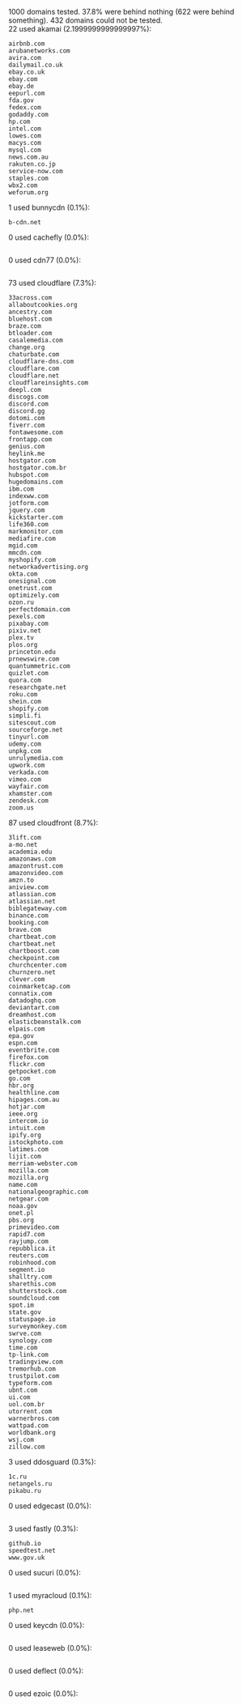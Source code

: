 1000 domains tested. 37.8% were behind nothing (622 were behind something). 432 domains could not be tested.<br>
22 used akamai (2.1999999999999997%):
```
airbnb.com
arubanetworks.com
avira.com
dailymail.co.uk
ebay.co.uk
ebay.com
ebay.de
eepurl.com
fda.gov
fedex.com
godaddy.com
hp.com
intel.com
lowes.com
macys.com
mysql.com
news.com.au
rakuten.co.jp
service-now.com
staples.com
wbx2.com
weforum.org
```

1 used bunnycdn (0.1%):
```
b-cdn.net
```

0 used cachefly (0.0%):
```

```

0 used cdn77 (0.0%):
```

```

73 used cloudflare (7.3%):
```
33across.com
allaboutcookies.org
ancestry.com
bluehost.com
braze.com
btloader.com
casalemedia.com
change.org
chaturbate.com
cloudflare-dns.com
cloudflare.com
cloudflare.net
cloudflareinsights.com
deepl.com
discogs.com
discord.com
discord.gg
dotomi.com
fiverr.com
fontawesome.com
frontapp.com
genius.com
heylink.me
hostgator.com
hostgator.com.br
hubspot.com
hugedomains.com
ibm.com
indexww.com
jotform.com
jquery.com
kickstarter.com
life360.com
markmonitor.com
mediafire.com
mgid.com
mmcdn.com
myshopify.com
networkadvertising.org
okta.com
onesignal.com
onetrust.com
optimizely.com
ozon.ru
perfectdomain.com
pexels.com
pixabay.com
pixiv.net
plex.tv
plos.org
princeton.edu
prnewswire.com
quantummetric.com
quizlet.com
quora.com
researchgate.net
roku.com
shein.com
shopify.com
simpli.fi
sitescout.com
sourceforge.net
tinyurl.com
udemy.com
unpkg.com
unrulymedia.com
upwork.com
verkada.com
vimeo.com
wayfair.com
xhamster.com
zendesk.com
zoom.us
```

87 used cloudfront (8.7%):
```
3lift.com
a-mo.net
academia.edu
amazonaws.com
amazontrust.com
amazonvideo.com
amzn.to
aniview.com
atlassian.com
atlassian.net
biblegateway.com
binance.com
booking.com
brave.com
chartbeat.com
chartbeat.net
chartboost.com
checkpoint.com
churchcenter.com
churnzero.net
clever.com
coinmarketcap.com
connatix.com
datadoghq.com
deviantart.com
dreamhost.com
elasticbeanstalk.com
elpais.com
epa.gov
espn.com
eventbrite.com
firefox.com
flickr.com
getpocket.com
go.com
hbr.org
healthline.com
hipages.com.au
hotjar.com
ieee.org
intercom.io
intuit.com
ipify.org
istockphoto.com
latimes.com
lijit.com
merriam-webster.com
mozilla.com
mozilla.org
name.com
nationalgeographic.com
netgear.com
noaa.gov
onet.pl
pbs.org
primevideo.com
rapid7.com
rayjump.com
repubblica.it
reuters.com
robinhood.com
segment.io
shalltry.com
sharethis.com
shutterstock.com
soundcloud.com
spot.im
state.gov
statuspage.io
surveymonkey.com
swrve.com
synology.com
time.com
tp-link.com
tradingview.com
tremorhub.com
trustpilot.com
typeform.com
ubnt.com
ui.com
uol.com.br
utorrent.com
warnerbros.com
wattpad.com
worldbank.org
wsj.com
zillow.com
```

3 used ddosguard (0.3%):
```
1c.ru
netangels.ru
pikabu.ru
```

0 used edgecast (0.0%):
```

```

3 used fastly (0.3%):
```
github.io
speedtest.net
www.gov.uk
```

0 used sucuri (0.0%):
```

```

1 used myracloud (0.1%):
```
php.net
```

0 used keycdn (0.0%):
```

```

0 used leaseweb (0.0%):
```

```

0 used deflect (0.0%):
```

```

0 used ezoic (0.0%):
```

```
